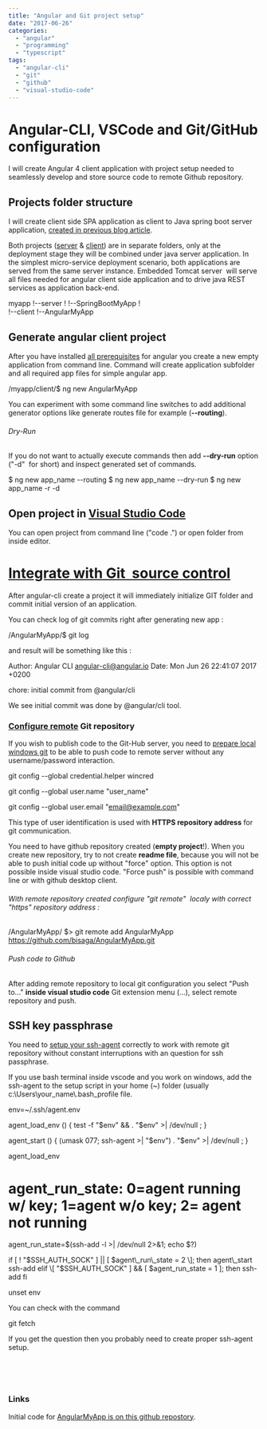 ```yaml
---
title: "Angular and Git project setup"
date: "2017-06-26"
categories: 
  - "angular"
  - "programming"
  - "typescript"
tags: 
  - "angular-cli"
  - "git"
  - "github"
  - "visual-studio-code"
---
```


# Angular-CLI, VSCode and Git/GitHub configuration

I will create Angular 4 client application with project setup needed to seamlessly develop and store source code to remote Github repository.

## Projects folder structure

I will create client side SPA application as client to Java spring boot server application, [created in previous blog article](http://bisaga.com/blog/programming/java-spring-boot-project-setup/).

Both projects ([server](https://github.com/bisaga/SpringBootMyApp) & [client](https://github.com/bisaga/AngularMyApp)) are in separate folders, only at the deployment stage they will be combined under java server application. In the simplest micro-service deployment scenario, both applications are served from the same server instance. Embedded Tomcat server  will serve all files needed for angular client side application and to drive java REST services as application back-end.

myapp
!--server
!  !--SpringBootMyApp
!     
!--client
   !--AngularMyApp

## Generate angular client project

After you have installed [all prerequisites](http://bisaga.com/blog/programming/angular-environment/) for angular you create a new empty application from command line. Command will create application subfolder and all required app files for simple angular app.

/myapp/client/$ ng new AngularMyApp

You can experiment with some command line switches to add additional generator options like generate routes file for example (**\--routing**).

###### Dry-Run

If you do not want to actually execute commands then add **\--dry-run** option ("-d"  for short) and inspect generated set of commands.

$ ng new app\_name --routing 
$ ng new app\_name --dry-run 
$ ng new app\_name -r -d

## Open project in [Visual Studio Code](https://code.visualstudio.com)

You can open project from command line ("code .") or open folder from inside editor.

# [Integrate with Git  source control](http://www.hongkiat.com/blog/version-control-git-vs-code/)

After angular-cli create a project it will immediately initialize GIT folder and commit initial version of an application.

You can check log of git commits right after generating new app :

/AngularMyApp/$ git log

and result will be something like this :

Author: Angular CLI <angular-cli@angular.io>
Date:   Mon Jun 26 22:41:07 2017 +0200

chore: initial commit from @angular/cli

We see initial commit was done by @angular/cli tool.

### [Configure remote](https://help.github.com/articles/set-up-git/) Git repository

If you wish to publish code to the Git-Hub server, you need to [prepare local windows git](https://help.github.com/articles/setting-your-username-in-git/) to be able to push code to remote server without any username/password interaction.

git config --global credential.helper wincred

git config --global user.name "user\_name"

git config --global user.email "email@example.com"

This type of user identification is used with **HTTPS repository address** for git communication.

You need to have github repository created (**empty project**!). When you create new repository, try to not create **readme file**, because you will not be able to push initial code up without "force" option. This option is not possible inside visual studio code. "Force push" is possible with command line or with github desktop client.

###### With remote repository created configure "git remote"  localy with correct "https" repository address :

/AngularMyApp/ $> git remote add AngularMyApp https://github.com/bisaga/AngularMyApp.git

###### Push code to Github

After adding remote repository to local git configuration you select "Push to..." **inside visual studio code** Git extension menu (...), select remote repository and push.

## SSH key passphrase

You need to [setup your ssh-agent](https://help.github.com/articles/working-with-ssh-key-passphrases/) correctly to work with remote git repository without constant interruptions with an question for ssh passphrase.

If you use bash terminal inside vscode and you work on windows, add the ssh-agent to the setup script in your home (~) folder (usually c:\\Users\\your\_name\\.bash\_profile file.

env=~/.ssh/agent.env

agent\_load\_env () { test -f "$env" && . "$env" >| /dev/null ; }

agent\_start () {
    (umask 077; ssh-agent >| "$env")
    . "$env" >| /dev/null ; }

agent\_load\_env

# agent\_run\_state: 0=agent running w/ key; 1=agent w/o key; 2= agent not running
agent\_run\_state=$(ssh-add -l >| /dev/null 2>&1; echo $?)

if \[ ! "$SSH\_AUTH\_SOCK" \] || \[ $agent\_run\_state = 2 \]; then
    agent\_start
    ssh-add
elif \[ "$SSH\_AUTH\_SOCK" \] && \[ $agent\_run\_state = 1 \]; then
    ssh-add
fi

unset env

You can check with the command

git fetch

If you get the question then you probably need to create proper ssh-agent setup.

 

 

### Links

Initial code for [AngularMyApp is on this github repostory](https://github.com/bisaga/AngularMyApp).
